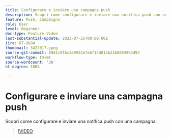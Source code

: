 ```yaml
---
title: Configurare e inviare una campagna push
description: Scopri come configurare e inviare una notifica push con una campagna.
feature: Push, Campaigns
role: User
level: Beginner
doc-type: Feature Video
last-substantial-update: 2023-07-25T00:00:00Z
jira: KT-9894
thumbnail: 3422017.jpeg
source-git-commit: 89d1c9fbc3e9932e7ebf15d01ab22b8894995d93
workflow-type: tm+mt
source-wordcount: '36'
ht-degree: 100%

---
```



# Configurare e inviare una campagna push

Scopri come configurare e inviare una notifica push con una campagna. 

>[!VIDEO](https://video.tv.adobe.com/v/3422017/?learn=on)
